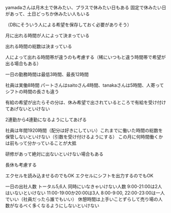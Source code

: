 yamadaさんは月木土で休みたい、プラスで休みたい日もある
固定で休みたい日があって、土日どっちか休みたい人もいる

（DBにそういう人による希望を保存しておく必要がありそう）

月に出れる時間が人によって決まっている


出れる時間の総数は決まっている

人によって出れる時間帯が違うのも考慮する（稀にいつもと違う時間帯で希望が出る場合もある）


一日の勤務時間は最低3時間、最長12時間

社員は実働8時間
パートさんはsaitoさん4時間、tanakaさんは5時間、人寄ってシフトの時間の長さも違う

有給の希望が出たらその分は、休み希望で出されているところで有給を受け付けてあげないといけない

2連勤から4連勤になるようにしてあげる

社員は年間1920時間（配分は好きにしていい）これまでに働いた時間の総数を保管しないといけない（引数を受け付けるようにする）
この月に何時間働くかは前もって分かっていることが大抵

研修があって絶対に出ないといけない場合もある

長休も考慮する

エクセルを読み込ませるのでもOK
エクセルにシフトを出力するのでもOK

一日の出社人数
    トータル5,6人
    同時にいなきゃいけない人数
        9:00-21:00は2人はいないといけない
        11:00-19:00か20:00は3人
        8:00-9:00, 22:00-23:00は一人でいい（社員だったら誰でもいい）
        休憩時間は上手いことずらして売り場の人数がなるべく多くなるようにしないといけない